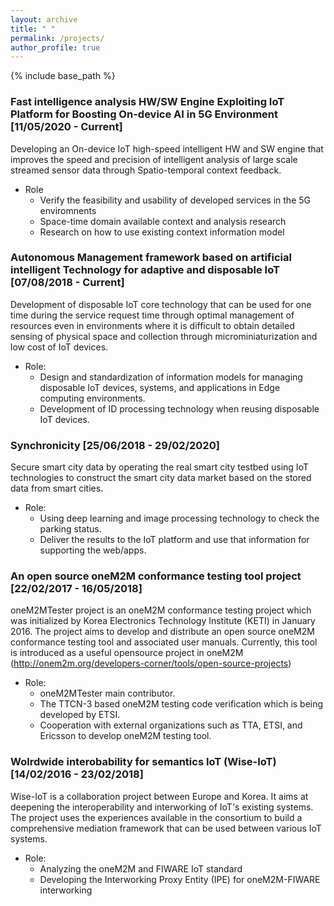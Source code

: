 ```yaml
---
layout: archive
title: " "
permalink: /projects/
author_profile: true
---
```


{% include base_path %}

### Fast intelligence analysis HW/SW Engine Exploiting IoT Platform for Boosting On-device AI in 5G Environment [11/05/2020 - Current]
Developing an On-device IoT high-speed intelligent HW and SW engine that improves the speed and precision of intelligent analysis of large scale streamed sensor data through Spatio-temporal context feedback.
* Role
  * Verify the feasibility and usability of developed services in the 5G enviromnents
  * Space-time domain available context and analysis research
  * Research on how to use existing context information model

### Autonomous Management framework based on artificial intelligent Technology for adaptive and disposable IoT [07/08/2018 - Current]
Development of disposable IoT core technology that can be used for one time during the service request time through optimal management of resources even in environments where it is difficult to obtain detailed sensing of physical space and collection through microminiaturization and low cost of IoT devices.
 * Role:
   * Design and standardization of information models for managing disposable IoT devices, systems, and applications in Edge computing environments.
   * Development of ID processing technology when reusing disposable IoT devices.


### Synchronicity [25/06/2018 - 29/02/2020]
Secure smart city data by operating the real smart city testbed using IoT technologies to construct the smart city data market based on the stored data from smart cities.
 * Role:
   * Using deep learning and image processing technology to check the parking status.
   * Deliver the results to the IoT platform and use that information for supporting the web/apps.


### An open source oneM2M conformance testing tool project [22/02/2017 - 16/05/2018]
oneM2MTester project is an oneM2M conformance testing project which was initialized by Korea Electronics Technology Institute (KETI) in January 2016. The project aims to develop and distribute an open source oneM2M conformance testing tool and associated user manuals. Currently, this tool is introduced as a useful opensource project in oneM2M (http://onem2m.org/developers-corner/tools/open-source-projects)
 * Role:
   * oneM2MTester main contributor.
   * The TTCN-3 based oneM2M testing code verification which is being developed by ETSI.
   * Cooperation with external organizations such as TTA, ETSI, and Ericsson to develop oneM2M testing tool.


### Wolrdwide interobability for semantics IoT (Wise-IoT) [14/02/2016 - 23/02/2018]
Wise-IoT is a collaboration project between Europe and Korea. It aims at deepening the interoperability and interworking of IoT's existing systems. The project uses the experiences available in the consortium to build a comprehensive mediation framework that can be used between various IoT systems.
  * Role:
    * Analyzing the oneM2M and FIWARE IoT standard
    * Developing the Interworking Proxy Entity (IPE) for oneM2M-FIWARE interworking
